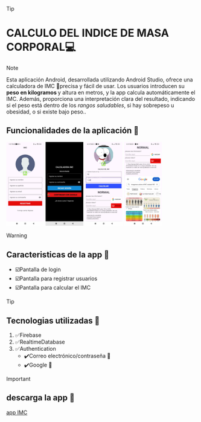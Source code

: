 >[!TIP]
><h1>CALCULO DEL INDICE DE MASA CORPORAL💻</h1>

>[!NOTE]   
> <p>Esta aplicación Android, desarrollada utilizando Android Studio, ofrece una calculadora de IMC 📱precisa y fácil de usar. Los usuarios introducen su <b>peso en kilogramos </b> y altura en metros, y la app calcula automáticamente el IMC. Además, proporciona una interpretación clara del resultado, indicando si el peso está dentro de los <i>rangos saludables</i>, si hay sobrepeso u obesidad, o si existe bajo peso..</p>

<h2>Funcionalidades de la aplicación 📁</h2>
<p><img src="https://github.com/AndyCajas/IMC/blob/master/imagenes/img_registro.jpg?raw=true" width="100" alt=""> <img src="https://raw.githubusercontent.com/AndyCajas/IMC/refs/heads/master/imagenes/img_login.jpg" alt="" width="100">
    <img src="https://github.com/AndyCajas/IMC/blob/master/imagenes/img_fp.jpg?raw=true" alt="" width="100">
    <img src="https://github.com/AndyCajas/IMC/blob/master/imagenes/imgfp1.jpg?raw=true" alt="" width="100">
    
</p>


>[!WARNING]
><h2>Caracteristicas de la app 📖 </h2>

<ul>
    <li>☑️Pantalla de login</li>
    <li>☑️Pantalla para registrar usuarios</li>
    <li>☑️Pantalla para calcular el IMC</li>
</ul>

>[!TIP]
><h2>Tecnologias utilizadas 📖 </h2>

<ol>
    <li>✅Firebase</li>
    <li>✅RealtimeDatabase</li>
    <li>✅Authentication
        <ul>
    <li>✔️Correo electrónico/contraseña 📧</li>
    <li>✔️Google 📱</li>
    
</ul>
    </li>
</ol>

    
>[!IMPORTANT]
> <h2>descarga la app 📱</h2>


<a href="imagenes/IMC.apk">app IMC</a>
